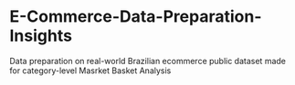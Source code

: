 # E-Commerce-Data-Preparation-Insights
Data preparation on real-world Brazilian ecommerce public dataset  made for category-level Masrket Basket Analysis
